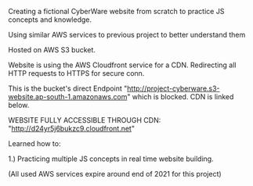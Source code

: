 Creating a fictional CyberWare website from scratch to practice JS concepts and knowledge.

Using similar AWS services to previous project to better understand them

Hosted on AWS S3 bucket.

Website is using the AWS Cloudfront service for a CDN. Redirecting all HTTP requests to HTTPS for secure conn.

This is the bucket's direct Endpoint "http://project-cyberware.s3-website.ap-south-1.amazonaws.com" which is blocked. CDN is linked below.

WEBSITE FULLY ACCESSIBLE THROUGH CDN: "http://d24yr5j6bukzc9.cloudfront.net"

Learned how to:

1.) Practicing multiple JS concepts in real time website building.


(All used AWS services expire around end of 2021 for this project)
